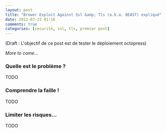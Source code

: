 ```yaml
---
layout: post
title: "Brower Exploit Against Ssl &amp; Tls (a.k.a. BEAST) expliqué"
date: 2012-07-23 01:16
comments: true
categories: [securité, ssl, tls, premier post]
---
```


(Draft : L'objectif de ce post est de tester le déploiement octopress)

*More to come...*

### Quelle est le problème ?

TODO

### Comprendre la faille !

TODO

### Limiter les risques...

TODO


